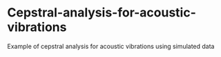 # Cepstral-analysis-for-acoustic-vibrations
Example of cepstral analysis for acoustic vibrations using simulated data
